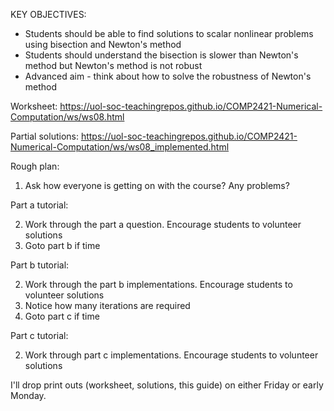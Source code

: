 KEY OBJECTIVES:

- Students should be able to find solutions to scalar nonlinear problems using bisection and Newton's method
- Students should understand the bisection is slower than Newton's method but Newton's method is not robust
- Advanced aim - think about how to solve the robustness of Newton's method

Worksheet:
https://uol-soc-teachingrepos.github.io/COMP2421-Numerical-Computation/ws/ws08.html

Partial solutions:
https://uol-soc-teachingrepos.github.io/COMP2421-Numerical-Computation/ws/ws08_implemented.html


Rough plan:

1. Ask how everyone is getting on with the course? Any problems?

Part a tutorial:

2. Work through the part a question. Encourage students to volunteer solutions
3. Goto part b if time

Part b tutorial:

2. Work through the part b implementations. Encourage students to volunteer solutions
3. Notice how many iterations are required
4. Goto part c if time

Part c tutorial:

2. Work through part c implementations. Encourage students to volunteer solutions

I'll drop print outs (worksheet, solutions, this guide) on either Friday or early Monday.
